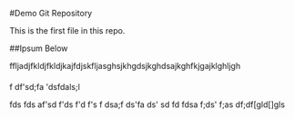 
#Demo Git Repository

This is the first file in this repo.

##Ipsum Below

ffljadjfkldjfkldjkajfdjskfljasghsjkhgdsjkghdsajkghfkjgajklghljgh

####
f
df'sd;fa
'dsfdals;l

fds
fds
af'sd
f'ds
f'd
f's
f
dsa;f
ds'fa
ds'
sd
fd
fdsa
f;ds'
f;as
df;df[gld[]gls